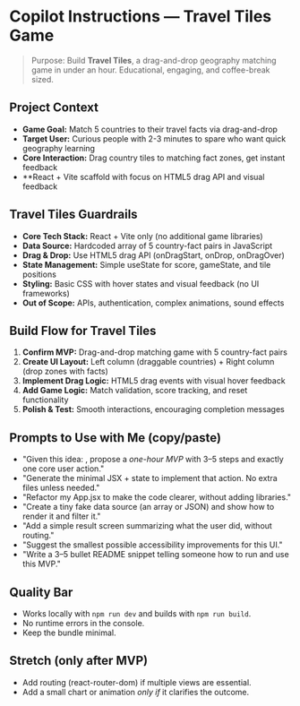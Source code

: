 # Copilot Instructions — Travel Tiles Game

> Purpose: Build **Travel Tiles**, a drag-and-drop geography matching game in under an hour. Educational, engaging, and coffee-break sized.

## Project Context
- **Game Goal:** Match 5 countries to their travel facts via drag-and-drop
- **Target User:** Curious people with 2-3 minutes to spare who want quick geography learning
- **Core Interaction:** Drag country tiles to matching fact zones, get instant feedback
- **React + Vite scaffold with focus on HTML5 drag API and visual feedback

## Travel Tiles Guardrails
- **Core Tech Stack:** React + Vite only (no additional game libraries)
- **Data Source:** Hardcoded array of 5 country-fact pairs in JavaScript
- **Drag & Drop:** Use HTML5 drag API (onDragStart, onDrop, onDragOver)
- **State Management:** Simple useState for score, gameState, and tile positions
- **Styling:** Basic CSS with hover states and visual feedback (no UI frameworks)
- **Out of Scope:** APIs, authentication, complex animations, sound effects

## Build Flow for Travel Tiles
1. **Confirm MVP:** Drag-and-drop matching game with 5 country-fact pairs
2. **Create UI Layout:** Left column (draggable countries) + Right column (drop zones with facts)
3. **Implement Drag Logic:** HTML5 drag events with visual hover feedback
4. **Add Game Logic:** Match validation, score tracking, and reset functionality
5. **Polish & Test:** Smooth interactions, encouraging completion messages

## Prompts to Use with Me (copy/paste)
- "Given this idea: <idea>, propose a *one-hour MVP* with 3–5 steps and exactly one core user action."
- "Generate the minimal JSX + state to implement that action. No extra files unless needed."
- "Refactor my App.jsx to make the code clearer, without adding libraries."
- "Create a tiny fake data source (an array or JSON) and show how to render it and filter it."
- "Add a simple result screen summarizing what the user did, without routing."
- "Suggest the smallest possible accessibility improvements for this UI."
- "Write a 3–5 bullet README snippet telling someone how to run and use this MVP."

## Quality Bar
- Works locally with `npm run dev` and builds with `npm run build`.
- No runtime errors in the console.
- Keep the bundle minimal.

## Stretch (only after MVP)
- Add routing (react-router-dom) if multiple views are essential.
- Add a small chart or animation *only if* it clarifies the outcome.

